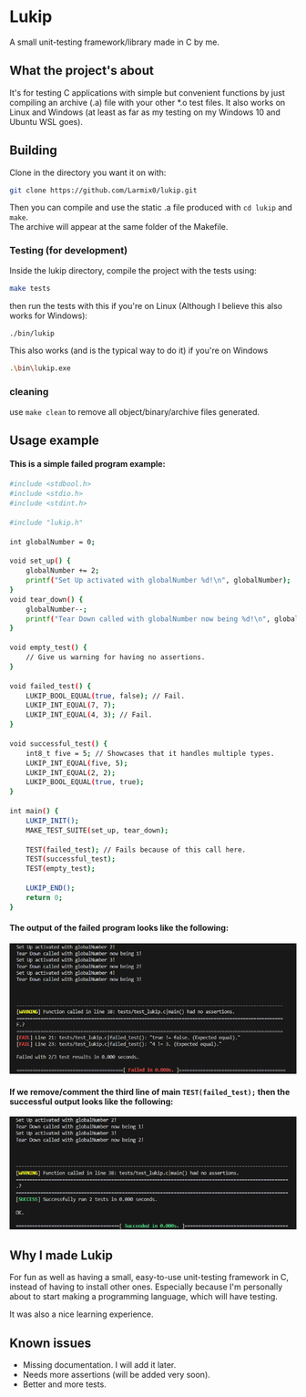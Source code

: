 # Lukip
A small unit-testing framework/library made in C by me.

## What the project's about
It's for testing C applications with simple but convenient functions by just compiling an archive (.a) file with your other *.o test files. It also works on Linux and Windows (at least as far as my testing on my Windows 10 and Ubuntu WSL goes).

## Building
Clone in the directory you want it on with:
 ``` sh
git clone https://github.com/Larmix0/lukip.git
```

Then you can compile and use the static .a file produced with `cd lukip` and `make`. <br/>
The archive will appear at the same folder of the Makefile.

### Testing (for development)
Inside the lukip directory, compile the project with the tests using:
```sh
make tests
```

then run the tests with this if you're on Linux (Although I believe this also works for Windows):
```sh
./bin/lukip
```

This also works (and is the typical way to do it) if you're on Windows
```sh
.\bin\lukip.exe
```
### cleaning
use `make clean` to remove all object/binary/archive files generated.

## Usage example
#### This is a simple failed program example:
```sh
#include <stdbool.h>
#include <stdio.h>
#include <stdint.h>

#include "lukip.h"

int globalNumber = 0;

void set_up() {
    globalNumber += 2;
    printf("Set Up activated with globalNumber %d!\n", globalNumber);
}
void tear_down() {
    globalNumber--;
    printf("Tear Down called with globalNumber now being %d!\n", globalNumber);
}

void empty_test() {
    // Give us warning for having no assertions.
}

void failed_test() {
    LUKIP_BOOL_EQUAL(true, false); // Fail.
    LUKIP_INT_EQUAL(7, 7);
    LUKIP_INT_EQUAL(4, 3); // Fail.
}

void successful_test() {
    int8_t five = 5; // Showcases that it handles multiple types.
    LUKIP_INT_EQUAL(five, 5);
    LUKIP_INT_EQUAL(2, 2);
    LUKIP_BOOL_EQUAL(true, true);
}

int main() {
    LUKIP_INIT();
    MAKE_TEST_SUITE(set_up, tear_down);

    TEST(failed_test); // Fails because of this call here.
    TEST(successful_test);
    TEST(empty_test);

    LUKIP_END();
    return 0;
}
```
#### The output of the failed program looks like the following:
![fail case](assets/fail_screenshot.png)

#### If we remove/comment the third line of main `TEST(failed_test);` then the successful output looks like the following:
![success case](assets/success_screenshot.png)

## Why I made Lukip
For fun as well as having a small, easy-to-use unit-testing framework in C,
instead of having to install other ones. Especially because
I'm personally about to start making a programming language, which will have testing.

It was also a nice learning experience.

## Known issues
* Missing documentation. I will add it later.
* Needs more assertions (will be added very soon).
* Better and more tests.
